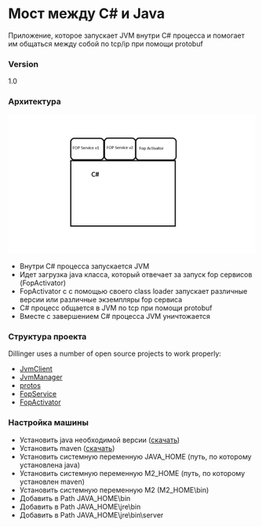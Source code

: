 # Мост между C# и Java

Приложение, которое запускает JVM внутри C# процесса и помогает им общаться между собой по tcp/ip при помощи protobuf

### Version
1.0

### Архитектура
![alt text](Scheme.png)

- Внутри C# процесса запускается JVM
- Идет загрузка java класса, который отвечает за запуск fop сервисов (FopActivator)
- FopActivator c с помощью своего class loader запускает различные версии или различные экземпляры fop сервиса
- C# процесс общается в JVM по tcp при помощи protobuf
- Вместе с завершением C# процесса JVM уничтожается

### Структура проекта

Dillinger uses a number of open source projects to work properly:

* [JvmClient](JvmClient.md) 
* [JvmManager](JvmManager.md)
* [protos](protos.md)
* [FopService](FopService.md)
* [FopActivator](FopActivator.md) 

### Настройка машины

* Установить java необходимой версии ([скачать](http://www.oracle.com/technetwork/java/javase/downloads/index.html))
* Установить maven ([скачать](https://maven.apache.org/download.cgi))
* Установить системную переменную JAVA_HOME (путь, по которому установлена java)
* Установить системную переменную M2_HOME (путь, по которому установлен maven)
* Установить системную переменную M2 (M2_HOME\bin)
* Добавить в Path JAVA_HOME\bin
* Добавить в Path JAVA_HOME\jre\bin
* Добавить в Path JAVA_HOME\jre\bin\server
